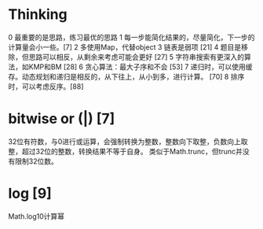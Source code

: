 # Thinking
0 最重要的是思路，练习最优的思路
1 每一步能简化结果的，尽量简化，下一步的计算量会小一些。[7]
2 多使用Map，代替object
3 链表是弱项 [21]
4 题目是移除，但思路可以相反，从剩余来考虑可能会更好 [27]
5 字符串搜索有更深入的算法，如KMP和BM [28]
6 贪心算法：最大子序和不会 [53]
7 递归时，可以使用缓存。动态规划和递归是相反的，从下往上，从小到多，进行计算。 [70]
8 排序时，可以考虑反序。[88]

# bitwise or (|) [7]

32位有符数，与0进行或运算，会强制转换为整数，整数向下取整，负数向上取整，超过32位的整数，转换结果不等于自身。
类似于Math.trunc，但trunc并没有限制32位数。

# log [9]

Math.log10计算幂